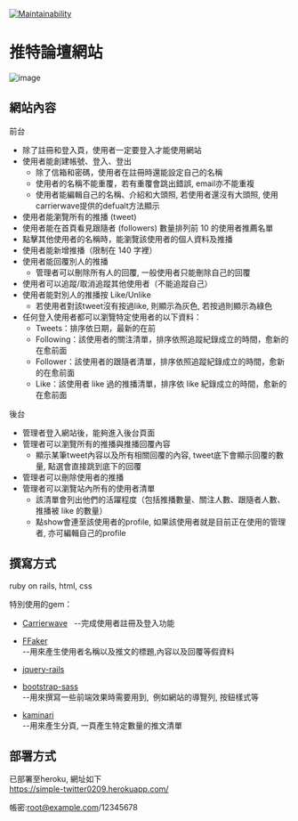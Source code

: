 [![Maintainability](https://api.codeclimate.com/v1/badges/c0609ce113878eab620c/maintainability)](https://codeclimate.com/github/ALPHACamp/simple-twitter-workspace/maintainability)

# 推特論壇網站
![image](https://github.com/iceland101113/simple-twitter/blob/master/twitter.png)  

## 網站內容          
前台            
* 除了註冊和登入頁，使用者一定要登入才能使用網站         
* 使用者能創建帳號、登入、登出    
  + 除了信箱和密碼，使用者在註冊時還能設定自己的名稱    
  + 使用者的名稱不能重覆，若有重覆會跳出錯誤, email亦不能重複    
  + 使用者能編輯自己的名稱、介紹和大頭照, 若使用者還沒有大頭照, 使用carrierwave提供的defualt方法顯示  
* 使用者能瀏覽所有的推播 (tweet)       
* 使用者能在首頁看見跟隨者 (followers) 數量排列前 10 的使用者推薦名單       
* 點擊其他使用者的名稱時，能瀏覽該使用者的個人資料及推播     
* 使用者能新增推播（限制在 140 字裡）     
* 使用者能回覆別人的推播     
  + 管理者可以刪除所有人的回覆, 一般使用者只能刪除自己的回覆     
* 使用者可以追蹤/取消追蹤其他使用者（不能追蹤自己）   
* 使用者能對別人的推播按 Like/Unlike    
  + 若使用者對該tweet沒有按過like, 則顯示為灰色, 若按過則顯示為綠色  
* 任何登入使用者都可以瀏覽特定使用者的以下資料：   
  + Tweets：排序依日期，最新的在前    
  + Following：該使用者的關注清單，排序依照追蹤紀錄成立的時間，愈新的在愈前面        
  + Follower：該使用者的跟隨者清單，排序依照追蹤紀錄成立的時間，愈新的在愈前面    
  + Like：該使用者 like 過的推播清單，排序依 like 紀錄成立的時間，愈新的在愈前面        
  
後台      
* 管理者登入網站後，能夠進入後台頁面      
* 管理者可以瀏覽所有的推播與推播回覆內容      
  + 顯示某筆tweet內容以及所有相關回覆的內容, tweet底下會顯示回覆的數量, 點選會直接跳到底下的回覆      
* 管理者可以刪除使用者的推播          
* 管理者可以瀏覽站內所有的使用者清單       
  + 該清單會列出他們的活躍程度（包括推播數量、關注人數、跟隨者人數、推播被 like 的數量）    
  + 點show會連至該使用者的profile, 如果該使用者就是目前正在使用的管理者, 亦可編輯自己的profile      

## 撰寫方式  
ruby on rails, html, css

特別使用的gem：     
* [Carrierwave](https://github.com/carrierwaveuploader/carrierwave)  
--完成使用者註冊及登入功能   

* [FFaker](https://github.com/ffaker/ffaker/blob/master/REFERENCE.md)   
--用來產生使用者名稱以及推文的標題,內容以及回覆等假資料  

* [jquery-rails](https://github.com/rails/jquery-rails)  
* [bootstrap-sass](https://github.com/twbs/bootstrap-sass)  
--用來撰寫一些前端效果時需要用到,  例如網站的導覽列, 按鈕樣式等

* [kaminari](https://github.com/kaminari/kaminari)  
--用來產生分頁, 一頁產生特定數量的推文清單 

## 部署方式  
已部署至heroku, 網址如下  
https://simple-twitter0209.herokuapp.com/    

帳密:root@example.com/12345678


